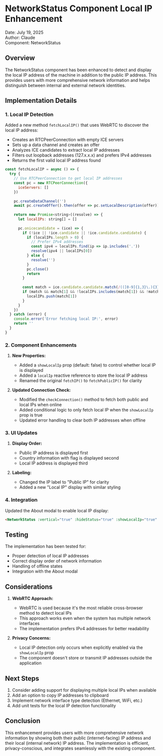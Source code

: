 # NetworkStatus Component Local IP Enhancement

Date: July 19, 2025  
Author: Claude  
Component: NetworkStatus  

## Overview

The NetworkStatus component has been enhanced to detect and display the local IP address of the machine in addition to the public IP address. This provides users with more comprehensive network information and helps distinguish between internal and external network identities.

## Implementation Details

### 1. Local IP Detection

Added a new method `fetchLocalIP()` that uses WebRTC to discover the local IP address:
- Creates an RTCPeerConnection with empty ICE servers
- Sets up a data channel and creates an offer
- Analyzes ICE candidates to extract local IP addresses
- Filters out loopback addresses (127.x.x.x) and prefers IPv4 addresses
- Returns the first valid local IP address found

```javascript
const fetchLocalIP = async () => {
  try {
    // Use RTCPeerConnection to get local IP addresses
    const pc = new RTCPeerConnection({ 
      iceServers: [] 
    })
    
    pc.createDataChannel('')
    await pc.createOffer().then(offer => pc.setLocalDescription(offer))
    
    return new Promise<string>((resolve) => {
      let localIPs: string[] = []
      
      pc.onicecandidate = (ice) => {
        if (!ice || !ice.candidate || !ice.candidate.candidate) {
          if (localIPs.length > 0) {
            // Prefer IPv4 addresses
            const ipv4 = localIPs.find(ip => ip.includes('.'))
            resolve(ipv4 || localIPs[0])
          } else {
            resolve('')
          }
          pc.close()
          return
        }
        
        const match = ice.candidate.candidate.match(/(([0-9]{1,3}\.){3}[0-9]{1,3}|[a-f0-9]{1,4}(:[a-f0-9]{1,4}){7})/i)
        if (match && match[1] && !localIPs.includes(match[1]) && !match[1].startsWith('0.0.0.0') && !match[1].startsWith('127.')) {
          localIPs.push(match[1])
        }
      }
    })
  } catch (error) {
    console.error('Error fetching local IP:', error)
    return ''
  }
}
```

### 2. Component Enhancements

1. **New Properties:**
   - Added a `showLocalIp` prop (default: false) to control whether local IP is displayed
   - Added a `localIp` reactive reference to store the local IP address
   - Renamed the original `fetchIP()` to `fetchPublicIP()` for clarity

2. **Updated Connection Check:**
   - Modified the `checkConnection()` method to fetch both public and local IPs when online
   - Added conditional logic to only fetch local IP when the `showLocalIp` prop is true
   - Updated error handling to clear both IP addresses when offline

### 3. UI Updates

1. **Display Order:**
   - Public IP address is displayed first
   - Country information with flag is displayed second
   - Local IP address is displayed third

2. **Labeling:**
   - Changed the IP label to "Public IP" for clarity
   - Added a new "Local IP" display with similar styling

### 4. Integration

Updated the About modal to enable local IP display:
```html
<NetworkStatus :vertical="true" :hideStatus="true" :showLocalIp="true" />
```

## Testing

The implementation has been tested for:
- Proper detection of local IP addresses
- Correct display order of network information
- Handling of offline states
- Integration with the About modal

## Considerations

1. **WebRTC Approach:**
   - WebRTC is used because it's the most reliable cross-browser method to detect local IPs
   - This approach works even when the system has multiple network interfaces
   - The implementation prefers IPv4 addresses for better readability

2. **Privacy Concerns:**
   - Local IP detection only occurs when explicitly enabled via the `showLocalIp` prop
   - The component doesn't store or transmit IP addresses outside the application

## Next Steps

1. Consider adding support for displaying multiple local IPs when available
2. Add an option to copy IP addresses to clipboard
3. Implement network interface type detection (Ethernet, WiFi, etc.)
4. Add unit tests for the local IP detection functionality

## Conclusion

This enhancement provides users with more comprehensive network information by showing both their public (internet-facing) IP address and their local (internal network) IP address. The implementation is efficient, privacy-conscious, and integrates seamlessly with the existing component. 